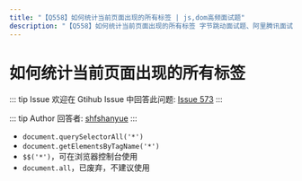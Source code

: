 ```yaml
---
title: "【Q558】如何统计当前页面出现的所有标签 | js,dom高频面试题"
description: "【Q558】如何统计当前页面出现的所有标签 字节跳动面试题、阿里腾讯面试题、美团小米面试题。"
---
```


# 如何统计当前页面出现的所有标签

::: tip Issue
欢迎在 Gtihub Issue 中回答此问题: [Issue 573](https://github.com/shfshanyue/Daily-Question/issues/573)
:::

::: tip Author
回答者: [shfshanyue](https://github.com/shfshanyue)
:::

- `document.querySelectorAll('*')`
- `document.getElementsByTagName('*')`
- `$$('*')`，可在浏览器控制台使用
- `document.all`，已废弃，不建议使用
